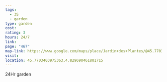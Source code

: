 ```yaml
---
tags:
  - 3S
  - garden
type: garden
cost: 
rating: 3
hours: 24/7
link: 
page: "467"
map-link: https://www.google.com/maps/place/Jardin+des+Plantes/@45.7703105,4.8287649,18.5z/data=!4m6!3m5!1s0x47f4eb026ee5c0e1:0x45ef42b151873c0f!8m2!3d45.7703404!4d4.8296825!16s%2Fg%2F11c5x7pdny?entry=ttu&g_ep=EgoyMDI0MDkyNS4wIKXMDSoASAFQAw%3D%3D
visit: 
location: 45.7703403975363,4.829690461801715
---
```

24Hr garden